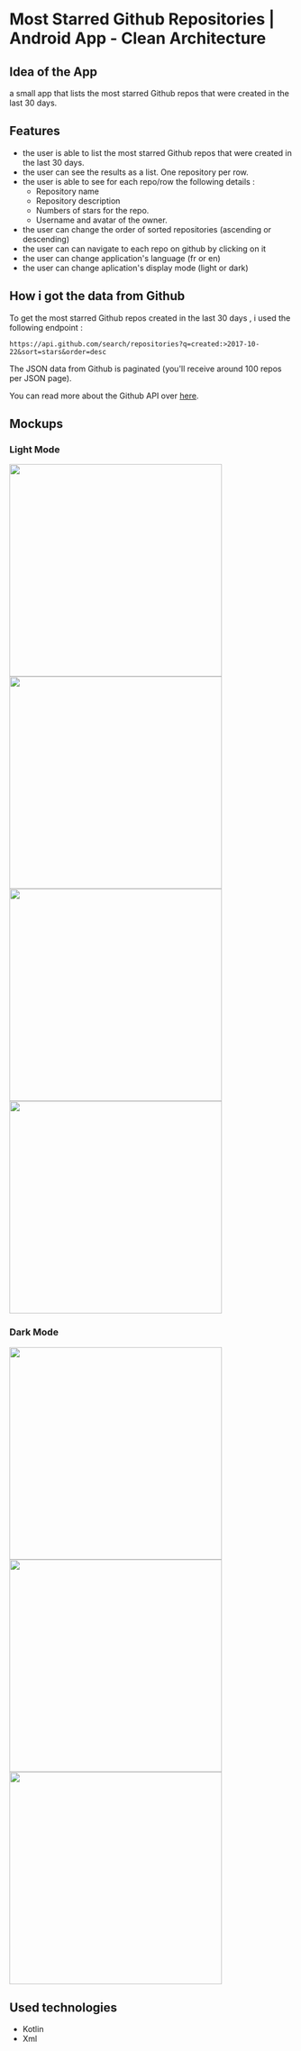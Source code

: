 # Most Starred Github Repositories | Android App - Clean Architecture

## Idea of the App 
a small app that lists the most starred Github repos that were created in the last 30 days. 

## Features
* the user is able to list the most starred Github repos that were created in the last 30 days. 
* the user can see the results as a list. One repository per row. 
* the user is able to see for each repo/row the following details :
  * Repository name
  * Repository description 
  * Numbers of stars for the repo. 
  * Username and avatar of the owner. 
* the user can change the order of sorted repositories (ascending or descending)
* the user can can navigate to each repo on github by clicking on it
* the user can change application's language (fr or en)
* the user can change aplication's display mode (light or dark)

## How i got the data from Github 
To get the most starred Github repos created in the last 30 days , i used the following endpoint : 

`https://api.github.com/search/repositories?q=created:>2017-10-22&sort=stars&order=desc`

The JSON data from Github is paginated (you'll receive around 100 repos per JSON page). 

You can read more about the Github API over [here](https://developer.github.com/v3/search/#search-repositories).

## Mockups

### Light Mode

<img src="https://github.com/Imad-AHDDAD/Most-Starred-GitHub-Repos-Android-App-clean-architecture/assets/103340643/ce6757e2-6e98-4f3c-89ed-4dc80204523b" width="377" />

<img src="https://github.com/Imad-AHDDAD/Most-Starred-GitHub-Repos-Android-App-clean-architecture/assets/103340643/a80cee73-c068-4074-892b-39e5ccc35e86" width="377" />

<img src="https://github.com/Imad-AHDDAD/Most-Starred-GitHub-Repos-Android-App-clean-architecture/assets/103340643/891c1ccc-56d7-459a-9f07-43d26b74f9db" width="377" />

<img src="https://github.com/Imad-AHDDAD/Most-Starred-GitHub-Repos-Android-App-clean-architecture/assets/103340643/193411c2-9eeb-4d72-bc13-ca87b66ed8dd" width="377" />

### Dark Mode

<img src="https://github.com/Imad-AHDDAD/Most-Starred-GitHub-Repos-Android-App-clean-architecture/assets/103340643/2bb0798f-cc96-4af5-9612-a4559bd0bc24" width="377" />

<img src="https://github.com/Imad-AHDDAD/Most-Starred-GitHub-Repos-Android-App-clean-architecture/assets/103340643/72c1b7d0-f2b6-461e-b2ec-6abaadcbfa32" width="377" />

<img src="https://github.com/Imad-AHDDAD/Most-Starred-GitHub-Repos-Android-App-clean-architecture/assets/103340643/42f7e045-240a-4abc-896e-cb5f958ae80e" width="377" />


## Used technologies
* Kotlin
* Xml
